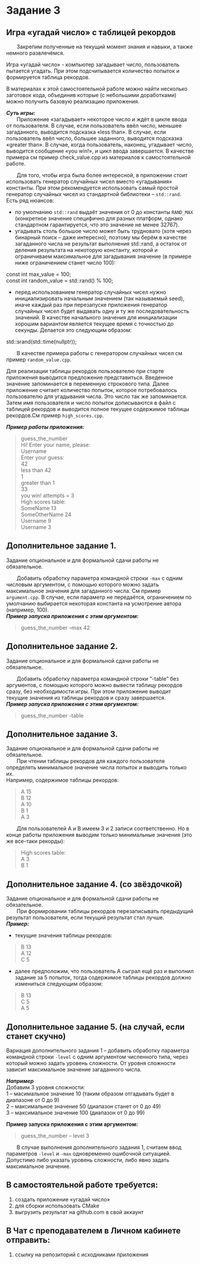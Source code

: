 # Задание 3
## Игра «угадай число» с таблицей рекордов
&emsp;&emsp;Закрепим полученные на текущий момент знания и навыки, а также немного развлечёмся.

Игра «угадай число» - компьютер загадывает число, пользователь пытается угадать. При этом
подсчитывается количество попыток и формируется таблица рекордов.

В материалах к этой самостоятельной работе можно найти несколько заготовок кода, объединив
которые (с небольшими доработками) можно получить базовую реализацию приложения.

***Суть игры:***\
&emsp;&emsp;Приложение «загадывает» некоторое число и ждёт в цикле ввода от пользователя. В
случае, если пользователь ввёл число, меньшее загаданного, выводится подсказка «less than». В
случае, если пользователь ввёл число, большее заданного, выводится подсказка «greater than». В
случае, когда пользователь, наконец, угадывает число, выводится сообщение «you win!», и цикл
ввода завершается. В качестве примера см пример check_value.cpp из материалов к
самостоятельной работе.

&emsp;&emsp;Для того, чтобы игра была более интересной, в приложении стоит использовать генератор
случайных чисел вместо «угадывания» константы. При этом рекомендуется использовать самый
простой генератор случайных чисел из стандартной библиотеки – `std::rand`. Есть ряд нюансов:
- по умолчанию `std::rand` выдаёт значения от 0 до константы `RAND_MAX` (конкретное значение
специфично для разных платформ, однако стандартном гарантируется, что это значение не
менее 32767).
- угадывать столь большое число может быть трудновато (хотя через бинарный поиск – даже
интересно), поэтому мы берём в качестве загаданного числа не результат выполнения
std::rand, а остаток от деления результата на некоторую константу, которой и ограничиваем
максимальное для загадывания значение (в примере ниже ограничением станет число 100):

const int max_value = 100;\
const int random_value = std::rand() % 100;

- перед использованием генератор случайных чисел нужно инициализировать начальным
значением (так называемый seed), иначе каждый раз при перезапуске приложения
генератор случайных чисел будет выдавать одну и ту же последовательность значений. В
качестве начального значения для инициализации хорошим вариантом является текущее
время с точностью до секунды. Делается это следующим образом:

std::srand(std::time(nullptr));

&emsp;&emsp;В качестве примера работы с генератором случайных чисел см пример `random_value.cpp`.

Для реализации таблицы рекордов пользователю при старте приложения выводится предложение
представиться. Введенное значение запоминается в переменную строкового типа. Далее
приложение считает количество попыток, которое потребовалось пользователю для угадывания
числа. Это число так же запоминается. Затем имя пользователя и число попыток дописываются в
файл с таблицей рекордов и выводится полное текущее содержимое таблицы рекордов.См пример `high_scores.cpp`.

***Пример работы приложения:***
> guess_the_number\
>Hi! Enter your name, please:\
>Username\
>Enter your guess:\
>42\
>less than 42\
>1\
>greater than 1\
>33\
>you win! attempts = 3\
>High scores table:\
>SomeName 13\
>SomeOtherName 24\
>Username 9\
>Username 3
## Дополнительное задание 1. 
Задание опциональное и для формальной сдачи работы не обязательное.

&emsp;&emsp;Добавить обработку параметра командной строки `-max` с одним числовым аргументом, с
помощью которого можно задать максимальное значения для загаданного числа. См пример
`argument.cpp`. В случае, если параметр не передаётся, ограничением по умолчанию
выбирается некоторая константа на усмотрение автора (например, 100).\
***Пример запуска приложения с этим аргументом:***
> guess_the_number –max 42
## Дополнительное задание 2. 
Задание опциональное и для формальной сдачи работы не обязательное.

&emsp;&emsp;Добавить обработку параметра командной строки “-table” без аргументов, с помощью которого
можно вывести таблицу рекордов сразу, без необходимости игры. При этом приложение выводит
текущие значения из таблицы рекордов и сразу завершается.\
***Пример запуска приложения с этим аргументом:***
> guess_the_number -table
## Дополнительное задание 3. 
Задание опциональное и для формальной сдачи работы не обязательное.\
&emsp;&emsp;При чтении таблицы рекордов для каждого пользователя определять минимальное значение числа
попыток и выводить только их.\
Например, содержимое таблицы рекордов:
>A 15\
>B 12\
>A 10\
>B 1\
>A 3

&emsp;&emsp;Для пользователей A и B имеем 3 и 2 записи соответственно. Но в конце работы приложения
выводим только минимальные значения (это же все-таки рекорды):
>High scores table:\
>A 3\
>B 1

## Дополнительное задание 4. (со звёздочкой) 
Задание опциональное и для формальной сдачи работы не обязательное.\
&emsp;&emsp;При формировании таблицы рекордов перезаписывать предыдущий результат пользователя, если
текущий результат стал лучше.\
***Пример:***
- текущие значения таблицы рекордов:
>B 13\
>A 12\
>C 5

- далее предположим, что пользователь A сыграл ещё раз и выполнил задание за 5 попыток,
тогда содержимое таблицы рекордов должно измениться следующим образом:
>B 13\
>C 5\
>A 5
## Дополнительное задание 5. (на случай, если станет скучно) 
Вариация дополнительного задания 1
– добавить обработку параметра командной строки `-level` с одним аргументом численного типа,
через который можно задать уровень сложности. От уровня сложности зависит максимальное
значение загаданного числа.

***Например***\
Добавим 3 уровня сложности:\
1 – масимальное значение 10 (таким образом отгадывать будет в диапазоне от 0 до 9)\
2 – максимальное значение 50 (диапазон станет от 0 до 49)\
3 – максимальное значение 100 (диапазон от 0 до 99)

**Пример запуска приложения с этим аргументом:**
> guess_the_number – level 3

&emsp;&emsp;В случае выполнения дополнительного задания 1, считаем ввод параметров `-level` и `-max`
одновременно ошибочной ситуацией. Допустимо либо указать уровень сложности, либо явно
задать максимальное значение.
## В самостоятельной работе требуется:
1. создать приложение «угадай число»
2. для сборки использовать CMake
3. выгрузить результат на github.com в свой аккаунт
## В Чат с преподавателем в Личном кабинете отправить:
1. ссылку на репозиторий с исходниками приложения
